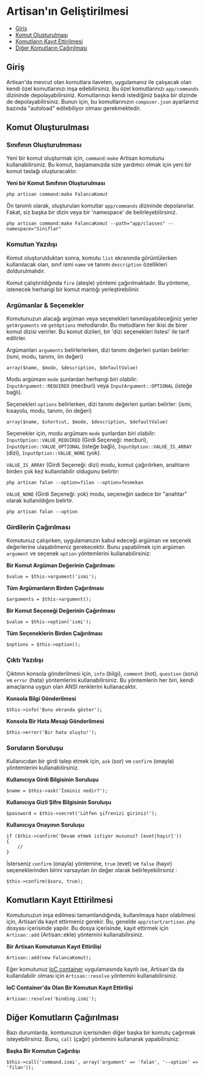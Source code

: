 # Artisan'ın Geliştirilmesi

- [Giriş](#giris)
- [Komut Oluşturulması](#komut-olusturulmasi)
- [Komutların Kayıt Ettirilmesi](#komutlarin-kayit-ettirilmesi)
- [Diğer Komutların Çağırılması](#diger-komutlarin-cagirilmasi)

<a name="giris"></a>
## Giriş

Artisan'da mevcut olan komutlara ilaveten,  uygulamanız ile çalışacak olan kendi özel komutlarınızı inşa edebilirsiniz. Bu özel komutlarınızı  `app/commands` dizininde depolayabilirsiniz. Komutlarınızı kendi istediğiniz başka bir dizinde de depolayabilirsiniz. Bunun için, bu komutlarınızın `composer.json` ayarlarınız bazında "autoload" edilebiliyor olması gerekmektedir.

<a name="komut-olusturulmasi"></a>
## Komut Oluşturulması

### Sınıfının Oluşturulmması

Yeni bir komut oluşturmak için, `command:make` Artisan komutunu kullanabilirsiniz. Bu komut, başlamanızda size yardımcı olmak için yeni bir komut taslağı oluşturacaktır.

**Yeni bir Komut Sınıfının Oluşturulması**

	php artisan command:make FalancaKomut

Ön tanımlı olarak, oluşturulan komutlar `app/commands` dizininde depolanırlar. Fakat, siz başka bir dizin veya bir 'namespace' de belirleyebilirsiniz.

	php artisan command:make FalancaKomut --path="app/classes" --namespace="Siniflar"

### Komutun Yazılışı

Komut oluşturulduktan sonra, komutu `list` ekranında görüntülerken kullanılacak olan, sınıf ismi `name` ve tanımı `description` özellikleri doldurulmalıdır.

Komut çalıştırıldığında `fire` (ateşle) yöntemi çağırılmaktadır. Bu yönteme, istenecek herhangi bir komut mantığı yerleştirebilinir.

### Argümanlar & Seçenekler

Komutunuzun alacağı argüman veya seçenekleri tanımlayabileceğiniz yerler `getArguments` ve `getOptions` metodlarıdır. Bu metodların her ikisi de birer komut dizisi verirler. Bu komut dizileri, bir 'dizi seçenekleri listesi' ile tarif edilirler.

Argümanları `arguments` belirlerlerken, dizi tanımı değerleri şunları belirler: (ismi, modu, tanımı, ön değeri)

	array($name, $mode, $description, $defaultValue)

Modu argümanı `mode` şunlardan herhangi biri olabilir: `InputArgument::REQUIRED` (mecburi) veya `InputArgument::OPTIONAL` (isteğe bağlı).

Seçenekleri `options` belirlerken, dizi tanımı değerleri şunları belirler: (ismi, kısayolu, modu, tanımı, ön değeri)

	array($name, $shortcut, $mode, $description, $defaultValue)

Seçenekler için, modu argümanı `mode` şunlardan biri olabilir: `InputOption::VALUE_REQUIRED` (Girdi Seçeneği: mecburi), `InputOption::VALUE_OPTIONAL` (isteğe bağlı), `InputOption::VALUE_IS_ARRAY` (dizi), `InputOption::VALUE_NONE` (yok).

`VALUE_IS_ARRAY` (Girdi Seçeneği: dizi) modu, komut çağırılırken, anahtarın birden çok kez kullanılabilir oldugunu belirtir:

	php artisan falan --option=filan --option=fesmekan

`VALUE_NONE` (Girdi Seçeneği: yok) modu, seçeneğin sadece bir "anahtar" olarak kullanıldığını belirtir. 

	php artisan falan --option

### Girdilerin Çağırılması

Komutunuz çalışırken, uygulamanızın kabul edeceği argüman ve seçenek değerlerine ulaşabilmeniz gerekecektir. Bunu yapabilmek için argüman `argument` ve seçenek `option` yöntemlerini kullanabilirsiniz:

**Bir Komut Argüman Değerinin Çağırılması**

	$value = $this->argument('ismi');

**Tüm Argümanların Birden Çağırılması**

	$arguments = $this->argument();

**Bir Komut Seçeneği Değerinin Çağırılması**

	$value = $this->option('ismi');

**Tüm Seçeneklerin Birden Çağırılması**

	$options = $this->option();

### Çıktı Yazılışı

Çıktının konsola gönderilmesi için, `info` (bilgi), `comment` (not), `question` (soru) ve `error` (hata) yöntemlerini kullanabilirsiniz. Bu yöntemlerin her biri, kendi amaçlarına uygun olan ANSI renklerini kullanacaktır.

**Konsola Bilgi Gönderilmesi**

	$this->info('Bunu ekranda göster');

**Konsola Bir Hata Mesajı Gönderilmesi**

	$this->error('Bir hata oluştu!');

### Soruların Soruluşu

Kullanıcıdan bir girdi talep etmek için, `ask` (sor) ve `confirm` (onayla) yöntemlerini kullanabilirsiniz.

**Kullanıcıya Girdi Bilgisinin Soruluşu**

	$name = $this->ask('İsminiz nedir?');

**Kullanıcıya Gizli Şifre Bilgisinin Soruluşu**

	$password = $this->secret('Lütfen şifrenizi giriniz!');

**Kullanıcıya Onayının Soruluşu**

	if ($this->confirm('Devam etmek istiyor musunuz? [evet|hayır]'))
	{
		//
	}

İsterseniz `confirm` (onayla) yöntemine, `true` (evet) ve `false` (hayır) seçeneklerinden birini varsayılan ön değer olarak belirleyebilirsiniz :

	$this->confirm($soru, true);

<a name="komutlarin-kayit-ettirilmesi"></a>
## Komutların Kayıt Ettirilmesi

Komutunuzun inşa edilmesi tamamlandığında, kullanılmaya hazır olabilmesi için, Artisan'da kayıt ettirmeniz gerekir. Bu, genelde `app/start/artisan.php` dosyası içerisinde yapılır. Bu dosya içerisinde, kayıt ettirmek için `Artisan::add` (Artisan::ekle) yöntemini kullanabilirsiniz.

**Bir Artisan Komutunun Kayıt Ettirilişi**

	Artisan::add(new FalancaKomut);

Eğer komutunuz [IoC container](/docs/ioc) uygulamasında kayıtlı ise, Artisan'da da kullanılabilir olması için `Artisan::resolve` yöntemini kullanabilirsiniz.

**IoC Container'da Olan Bir Komutun Kayıt Ettirilişi**

	Artisan::resolve('binding.ismi');

<a name="diger-komutlarin-cagirilmasi"></a>
## Diğer Komutların Çağırılması

Bazı durumlarda, komtunuzun içerisinden diğer başka bir komutu çağırmak isteyebilirsiniz. Bunu, `call` (çağır) yöntemini kullanarak yapabilirsiniz:

**Başka Bir Komutun Çağırılışı**

	$this->call('command.ismi', array('argument' => 'falan', '--option' => 'filan'));
